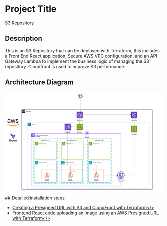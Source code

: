 # Project Title

S3 Repository

## Description

This is an S3 Repository that can be deployed with Terraform, this includes a Front End React application, Secure AWS VPC configuration, and an API Gateway Lambda to implement the business logic of managing the S3 repository.
Cloudfront is used to improve S3 performance.

## Architecture Diagram

<img src="https://raw.githubusercontent.com/collin-smith/s3repository/refs/heads/main/architecturediagram.jpg" width="800px" alt="Mem0 - The Memory Layer for Personalized AI">
## Detailed installation steps

* <a href="https://medium.com/@collin-smith/creating-a-presigned-url-with-s3-and-cloudfront-with-terraform-97309eaa7a1e">Creating a Presigned URL with S3 and CloudFront with Terraform</>
* <a href="https://medium.com/@collin-smith/frontend-react-code-uploading-an-image-using-an-aws-presigned-url-with-terraform-bd89b074115f">Frontend React code uploading an image using an AWS Presigned URL with Terraform</>
